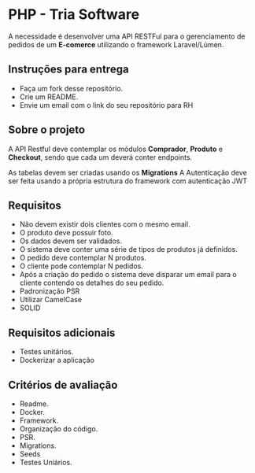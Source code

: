 # PHP - Tria Software

A necessidade é desenvolver uma API RESTFul para o gerenciamento de pedidos de um **E-comerce** utilizando o framework Laravel/Lúmen.

## Instruções para entrega

* Faça um fork desse repositório.
* Crie um README.
* Envie um email com o link do seu repositório para RH

## Sobre o projeto

A API Restful deve contemplar os módulos **Comprador**, **Produto** e **Checkout**, sendo que cada um deverá conter endpoints.

As tabelas devem ser criadas usando os **Migrations**
A Autenticação deve ser feita usando a própria estrutura do framework com autenticação JWT

## Requisitos

* Não devem existir dois clientes com o mesmo email.
* O produto deve possuir foto.
* Os dados devem ser validados.
* O sistema deve conter uma série de tipos de produtos já definidos.
* O pedido deve contemplar N produtos.
* O cliente pode contemplar N pedidos.
* Após a criação do pedido o sistema deve disparar um email para o cliente contendo os detalhes do seu pedido.
* Padronização PSR
* Utilizar CamelCase
* SOLID

## Requisitos adicionais

* Testes unitários.
* Dockerizar a aplicação

## Critérios de avaliação

* Readme.
* Docker.
* Framework.
* Organização do código.
* PSR.
* Migrations.
* Seeds
* Testes Uniários.

